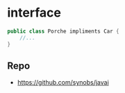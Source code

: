 # interface

```java
public class Porche impliments Car {
    //...
}
```

## Repo
- https://github.com/synobs/javai